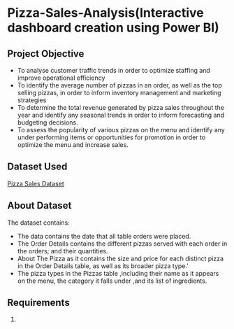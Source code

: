 # Pizza-Sales-Analysis(Interactive dashboard creation using Power BI)
## Project Objective
- To analyse customer traffic trends in order to optimize staffing and improve operational efficiency
- To identify the average number of pizzas in an order, as well as the top selling pizzas, in order to inform inventory management and marketing strategies
- To determine the total revenue generated by pizza sales throughout the year and identify any seasonal trends in order to inform forecasting and budgeting decisions.
- To assess the popularity of various pizzas on the menu and identify any under performing items or opportunities for promotion in order to optimize the menu and increase sales.
## Dataset Used
<a href="https://github.com/AnchalBharti-225/Pizza-Sales-Analysis-/blob/main/pizza_sales.xlsx">Pizza Sales Dataset </a>
## About Dataset
The dataset contains:
- The data contains the date that all table orders were placed.
- The Order Details contains the different pizzas served with each order in the orders; and their quantities.
- About The Pizza as it contains the size and price for each distinct pizza in the Order Details table, as well as its broader pizza type.'
- The pizza types in the Pizzas table ,including their name as it appears on the menu, the category it falls under ,and its list of ingredients.
 ## Requirements
 1)

